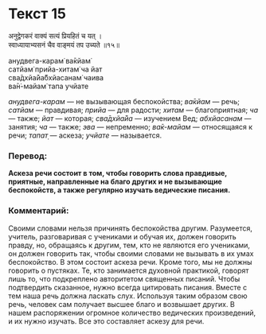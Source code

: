 # Текст 15

अनुद्वेगकरं वाक्यं सत्यं प्रियहितं च यत् ।  
स्वाध्यायाभ्यसनं चैव वाङ्मयं तप उच्यते ॥१५॥

анудвега-карам̇ ва̄кйам̇  
сатйам̇ прийа-хитам̇ ча йат  
сва̄дхйа̄йа̄бхйасанам̇ чаива  
ва̄н̇-майам̇ тапа учйате

_анудвега-карам_ — не вызывающая беспокойства; _ва̄кйам_ — речь; _сатйам_ — правдивая; _прийа_ — для радости; _хитам_ — благоприятная; _ча_ — также; _йат_ — которая; _сва̄дхйа̄йа_ — изучением Вед; _абхйасанам_ — занятия; _ча_ — также; _эва_ — непременно; _ва̄к-майам_ — относящаяся к речи; _тапат̣_ — аскеза; _учйате_ — называется.

### Перевод:

**Аскеза речи состоит в том, чтобы говорить слова правдивые, приятные, направленные на благо других и не вызывающие беспокойств, а также регулярно изучать ведические писания.**

### Комментарий:

Своими словами нельзя причинять беспокойства другим. Разумеется, учитель, разговаривая с учениками и обучая их, должен говорить правду, но, обращаясь к другим, тем, кто не являются его учениками, он должен говорить так, чтобы своими словами не вызывать в их умах беспокойство. В этом состоит аскеза речи. Кроме того, мы не должны говорить о пустяках. Те, кто занимается духовной практикой, говорят лишь то, что подкреплено авторитетом священных писаний. Чтобы подтвердить сказанное, нужно всегда цитировать писания. Вместе с тем наша речь должна ласкать слух. Используя таким образом свою речь, человек сам получает высшее благо и возвышает других. В нашем распоряжении огромное количество ведических произведений, и их нужно изучать. Все это составляет аскезу для речи.